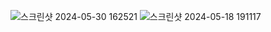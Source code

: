 
![스크린샷 2024-05-30 162521](https://github.com/SKU-Front-Clone-4/SKU_Front_Clone_4/assets/127464935/8b235c8d-70e8-4551-841e-f8630d2e5668)
![스크린샷 2024-05-18 191117](https://github.com/kimnambin/SKU_Front_Clone_4/assets/127464935/90d7e43f-47d6-499f-a7f6-feddeed8ba39)
